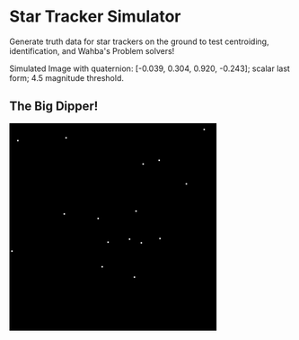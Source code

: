 # Star Tracker Simulator 

Generate truth data for star trackers on the ground to test centroiding, identification, and Wahba's Problem solvers!

Simulated Image with quaternion: [-0.039, 0.304, 0.920, -0.243]; scalar last form; 4.5 magnitude threshold.
## The Big Dipper!
![SimulatedImage](media/2023_12_09_12_40_13_-0.039_0.304_0.920_-0.243.png)
